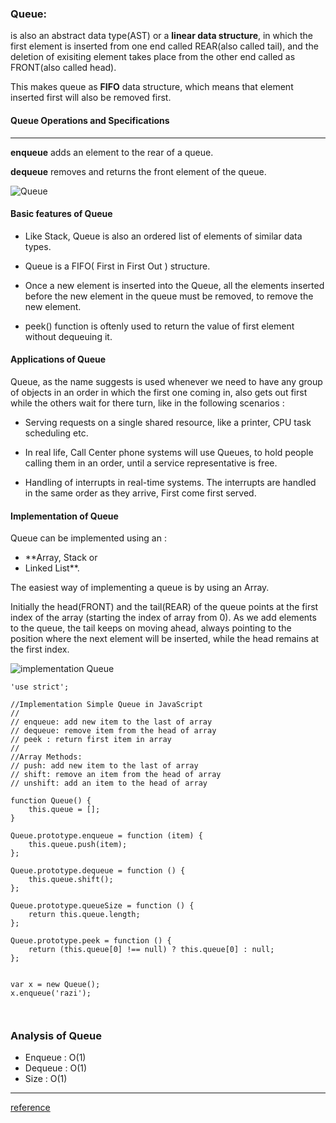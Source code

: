 ### Queue:
is also an abstract data type(AST) or a **linear data structure**, in which the first element is inserted from one end called REAR(also called tail), and the deletion of exisiting element takes place from the other end called as FRONT(also called head). 

This makes queue as **FIFO** data structure, which means that element inserted first will also be removed first.


#### Queue Operations and Specifications

---

**enqueue** adds an element to the rear of a queue.

**dequeue** removes and returns the front element of the queue.

![Queue](http://www.studytonight.com/data-structures/images/introduction-to-queue.png)


#### Basic features of Queue
- Like Stack, Queue is also an ordered list of elements of similar data types.

- Queue is a FIFO( First in First Out ) structure.

- Once a new element is inserted into the Queue, all the elements inserted before the new element in the queue must be removed, to remove the new element.

- peek() function is oftenly used to return the value of first element without dequeuing it.

#### Applications of Queue

Queue, as the name suggests is used whenever we need to have any group of objects in an order in which the first one coming in, also gets out first while the others wait for there turn, like in the following scenarios :

- Serving requests on a single shared resource, like a printer, CPU task scheduling etc.

- In real life, Call Center phone systems will use Queues, to hold people calling them in an order, until a service representative is free.

- Handling of interrupts in real-time systems. The interrupts are handled in the same order as they arrive, First come first served.


#### Implementation of Queue

Queue can be implemented using an :
- **Array, Stack or
- Linked List**. 

The easiest way of implementing a queue is by using an Array. 

Initially the head(FRONT) and the tail(REAR) of the queue points at the first index of the array (starting the index of array from 0). As we add elements to the queue, the tail keeps on moving ahead, always pointing to the position where the next element will be inserted, while the head remains at the first index.

![implementation Queue](http://www.studytonight.com/data-structures/images/implementation-of-queue.png)


```
'use strict';

//Implementation Simple Queue in JavaScript
//
// enqueue: add new item to the last of array
// dequeue: remove item from the head of array
// peek : return first item in array
//
//Array Methods:
// push: add new item to the last of array 
// shift: remove an item from the head of array
// unshift: add an item to the head of array

function Queue() {
	this.queue = [];
}

Queue.prototype.enqueue = function (item) {
	this.queue.push(item);
};

Queue.prototype.dequeue = function () {
	this.queue.shift();
};

Queue.prototype.queueSize = function () {
	return this.queue.length;
};

Queue.prototype.peek = function () {
	return (this.queue[0] !== null) ? this.queue[0] : null;
};


var x = new Queue();
x.enqueue('razi');



```



### Analysis of Queue
- Enqueue : O(1)
- Dequeue : O(1)
- Size : O(1)

---
[reference](http://www.studytonight.com/data-structures/queue-data-structure)
